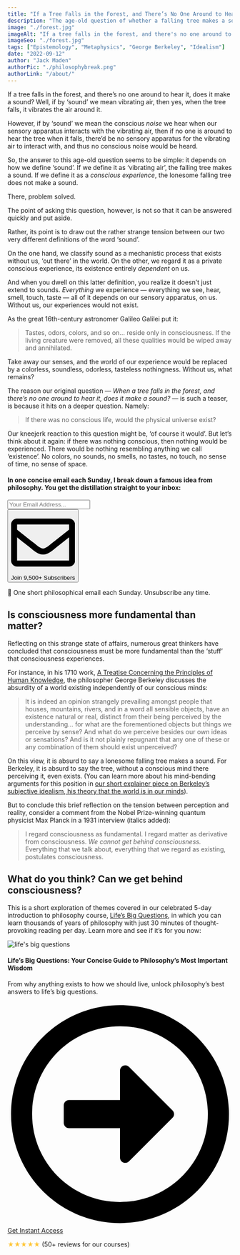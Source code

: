 ```yaml
---
title: "If a Tree Falls in the Forest, and There’s No One Around to Hear It, Does It Make a Sound?"
description: "The age-old question of whether a falling tree makes a sound when there’s no one around to hear it exploits the tension between perception and reality. This article explores possible answers and their consequences."
image: "./forest.jpg"
imageAlt: "If a tree falls in the forest, and there's no one around to hear it, does it make a sound?"
imageSeo: "./forest.jpg"
tags: ["Epistemology", "Metaphysics", "George Berkeley", "Idealism"]
date: "2022-09-12"
author: "Jack Maden"
authorPic: "./philosophybreak.png"
authorLink: "/about/"
---
```


<span class="big-letter">I</span>f a tree falls in the forest, and there’s no one around to hear it, does it make a sound? Well, if by ‘sound’ we mean vibrating air, then yes, when the tree falls, it vibrates the air around it. 

However, if by ‘sound’ we mean the conscious _noise_ we hear when our sensory apparatus interacts with the vibrating air, then if no one is around to hear the tree when it falls, there’d be no sensory apparatus for the vibrating air to interact with, and thus no conscious noise would be heard. 

So, the answer to this age-old question seems to be simple: it depends on how we define ‘sound’. If we define it as ‘vibrating air’, the falling tree makes a sound. If we define it as a _conscious experience_, the lonesome falling tree does not make a sound. 

There, problem solved.

The point of asking this question, however, is not so that it can be answered quickly and put aside. 

Rather, its point is to draw out the rather strange tension between our two very different definitions of the word ‘sound’. 

On the one hand, we classify sound as a mechanistic process that exists without us, ‘out there’ in the world. On the other, we regard it as a private conscious experience, its existence entirely _dependent_ on us. 

And when you dwell on this latter definition, you realize it doesn’t just extend to sounds. _Everything_ we experience — everything we see, hear, smell, touch, taste — all of it depends on our sensory apparatus, on us. Without us, our experiences would not exist. 

As the great 16th-century astronomer Galileo Galilei put it: 

>Tastes, odors, colors, and so on... reside only in consciousness. If the living creature were removed, all these qualities would be wiped away and annihilated.

Take away our senses, and the world of our experience would be replaced by a colorless, soundless, odorless, tasteless nothingness. Without us, what remains?

The reason our original question — _When a tree falls in the forest, and there’s no one around to hear it, does it make a sound?_ — is such a teaser, is because it hits on a deeper question. Namely: 

>If there was no conscious life, would the physical universe exist?

Our kneejerk reaction to this question might be, ‘of course it would’. But let’s think about it again: if there was nothing conscious, then nothing would be experienced. There would be nothing resembling anything we call ‘existence’. No colors, no sounds, no smells, no tastes, no touch, no sense of time, no sense of space. 

<!--small subscribe-->
<div class="course-promo darkradial-background subscribe text-center">
    <h4>In one concise email each Sunday, I break down a famous idea from philosophy. You get the distillation straight to your inbox:</h4>
    <div class="small-pad-top">
        <form action="https://app.convertkit.com/forms/5812400/subscriptions" method="post" data-sv-form="5812400" data-uid="be0e52d3c0" data-format="inline" data-version="6" data-options="{&quot;settings&quot;:{&quot;after_subscribe&quot;:{&quot;action&quot;:&quot;message&quot;,&quot;success_message&quot;:&quot;Thank you, philosopher! Your welcome email will land in your inbox shortly.&quot;,&quot;redirect_url&quot;:&quot;https://philosophybreak.com/thank-you/&quot;},&quot;analytics&quot;:{&quot;google&quot;:null,&quot;fathom&quot;:null,&quot;facebook&quot;:null,&quot;segment&quot;:null,&quot;pinterest&quot;:null,&quot;sparkloop&quot;:null,&quot;googletagmanager&quot;:null},&quot;modal&quot;:{&quot;trigger&quot;:&quot;timer&quot;,&quot;scroll_percentage&quot;:null,&quot;timer&quot;:5,&quot;devices&quot;:&quot;all&quot;,&quot;show_once_every&quot;:15},&quot;powered_by&quot;:{&quot;show&quot;:false,&quot;url&quot;:&quot;https://convertkit.com/features/forms?utm_campaign=poweredby&amp;utm_content=form&amp;utm_medium=referral&amp;utm_source=dynamic&quot;},&quot;recaptcha&quot;:{&quot;enabled&quot;:false},&quot;return_visitor&quot;:{&quot;action&quot;:&quot;show&quot;,&quot;custom_content&quot;:&quot;&quot;},&quot;slide_in&quot;:{&quot;display_in&quot;:&quot;bottom_right&quot;,&quot;trigger&quot;:&quot;timer&quot;,&quot;scroll_percentage&quot;:null,&quot;timer&quot;:5,&quot;devices&quot;:&quot;all&quot;,&quot;show_once_every&quot;:15},&quot;sticky_bar&quot;:{&quot;display_in&quot;:&quot;top&quot;,&quot;trigger&quot;:&quot;timer&quot;,&quot;scroll_percentage&quot;:null,&quot;timer&quot;:5,&quot;devices&quot;:&quot;all&quot;,&quot;show_once_every&quot;:15}},&quot;version&quot;:&quot;6&quot;}" min-width="400 500 600 700 800">
        <div data-style="clean"><ul data-element="errors" data-group="alert"></ul><div data-element="fields" data-stacked="false">
            <div>
                <input name="email_address" aria-label="Your Email Address..." placeholder="Your Email Address..." required type="email" />
            </div>
            <button class="button primary" type="submit" data-element="submit"><div><div></div><div></div><div></div></div><span><svg xmlns="http://www.w3.org/2000/svg" viewBox="0 0 512 512"><path d="M464 64H48C21.49 64 0 85.49 0 112v288c0 26.51 21.49 48 48 48h416c26.51 0 48-21.49 48-48V112c0-26.51-21.49-48-48-48zm0 48v40.805c-22.422 18.259-58.168 46.651-134.587 106.49-16.841 13.247-50.201 45.072-73.413 44.701-23.208.375-56.579-31.459-73.413-44.701C106.18 199.465 70.425 171.067 48 152.805V112h416zM48 400V214.398c22.914 18.251 55.409 43.862 104.938 82.646 21.857 17.205 60.134 55.186 103.062 54.955 42.717.231 80.509-37.199 103.053-54.947 49.528-38.783 82.032-64.401 104.947-82.653V400H48z"/></svg>Join 9,500+ Subscribers</span></button>
            </div>
            </div>
        </form>
        <p class="tiny-mar-top no-mar-bottom review-font">💭 One short philosophical email each Sunday. Unsubscribe any time.</p>
    </div>
</div>

## Is consciousness more fundamental than matter?

<span class="big-letter">R</span>eflecting on this strange state of affairs, numerous great thinkers have concluded that consciousness must be more fundamental than the ‘stuff’ that consciousness experiences. 

For instance, in his 1710 work, <a target="_blank" rel="noopener noreferrer sponsored" href="http://www.amazon.com/gp/product/0915145391/ref=as_li_tl?ie=UTF8&tag=philosophybre-20&camp=1789&creative=9325&linkCode=as2&creativeASIN=0915145391&linkId=f3d31737c1febbe91b631fc912b0c6bc">A Treatise Concerning the Principles of Human Knowledge</a>, the philosopher George Berkeley discusses the absurdity of a world existing independently of our conscious minds:

>It is indeed an opinion strangely prevailing amongst people that houses, mountains, rivers, and in a word all sensible objects, have an existence natural or real, distinct from their being perceived by the understanding… for what are the forementioned objects but things we perceive by sense? And what do we perceive besides our own ideas or sensations? And is it not plainly repugnant that any one of these or any combination of them should exist unperceived?

On this view, it is absurd to say a lonesome falling tree makes a sound. For Berkeley, it is absurd to say the tree, without a conscious mind there perceiving it, even exists. (You can learn more about his mind-bending arguments for this position in [our short explainer piece on Berkeley’s subjective idealism, his theory that the world is in our minds](/articles/george-berkeley-subjective-idealism-the-world-is-in-our-minds/)). 

But to conclude this brief reflection on the tension between perception and reality, consider a comment from the Nobel Prize-winning quantum physicist Max Planck in a 1931 interview (italics added):
 
>I regard consciousness as fundamental. I regard matter as derivative from consciousness. _We cannot get behind consciousness._ Everything that we talk about, everything that we regard as existing, postulates consciousness.


## What do you think? Can we get behind consciousness?
<span class="big-letter">T</span>his is a short exploration of themes covered in our celebrated 5-day introduction to philosophy course, [Life’s Big Questions](/lifes-big-questions/), in which you can learn thousands of years of philosophy with just 30 minutes of thought-provoking reading per day. Learn more and see if it’s for you now:

<!--life's big questions-->
<div class="course-promo darkradial-background subscribe text-center">
    <img src="/static/ebe39b78c8e94af2caa23791d6608e0e/c5d49/LBQ-promo.webp" alt="life's big questions">
    <h4>Life’s Big Questions: Your Concise Guide to Philosophy’s Most Important Wisdom</h4>
    <p class="small-grey-font">From why anything exists to how we should live, unlock philosophy’s best answers to life’s big questions.</p>
    <a class="button primary" href="/lifes-big-questions/"><svg xmlns="http://www.w3.org/2000/svg" viewBox="0 0 512 512"><path d="M504 256C504 119 393 8 256 8S8 119 8 256s111 248 248 248 248-111 248-248zm-448 0c0-110.5 89.5-200 200-200s200 89.5 200 200-89.5 200-200 200S56 366.5 56 256zm72 20v-40c0-6.6 5.4-12 12-12h116v-67c0-10.7 12.9-16 20.5-8.5l99 99c4.7 4.7 4.7 12.3 0 17l-99 99c-7.6 7.6-20.5 2.2-20.5-8.5v-67H140c-6.6 0-12-5.4-12-12z"/></svg>Get Instant Access</a><p class="tiny-mar-top no-mar-bottom review-font"><span style="color: #ffc536">&#9733;&#9733;&#9733;&#9733;&#9733;</span> (50+ reviews for our courses)</p>
</div>
